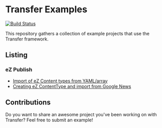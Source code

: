Transfer Examples
=================

[![Build Status](https://travis-ci.org/transfer-framework/examples.svg?branch=master)](https://travis-ci.org/transfer-framework/examples)

This repository gathers a collection of example projects that use the Transfer framework.

Listing
-------

### eZ Publish

* [Import of eZ Content types from YAML/array](ezpublish/yaml_to_content_type)
* [Creating eZ ContentType and import from Google News](ezpublish/googlenewsbundle)

Contributions
-------------

Do you want to share an awesome project you've been working on with Transfer? Feel free to submit an example!
